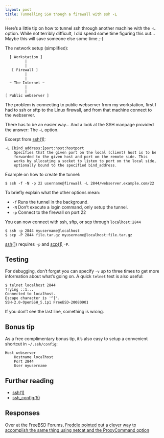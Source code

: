 ```yaml
---
layout: post
title: Tunnelling SSH though a firewall with ssh -L
---
```


Here’s a little tip on how to tunnel ssh through another machine with the `-L`
option. While not terribly difficult, I did spend some time figuring this out…
Maybe this will save someone else some time ;-)

The network setup (simplified):

	  [ Workstation ]
	         |
	         |
	   [ Firewall ]
	         |
	         |
	  ~ The Internet ~
	         |
	         |
	[ Public webserver ]

The problem is connecting to public webserver from my workstation, first I had
to ssh or sftp to the Linux firewall, and from that machine connect to the
webserver.

There has to be an easier way… And a look at the SSH manpage provided the
answer: The `-L` option.

Excerpt from [ssh(1)][ssh]:

	-L [bind_address:]port:host:hostport
		Specifies that the given port on the local (client) host is to be
		forwarded to the given host and port on the remote side. This
		works by allocating a socket to listen to port on the local side,
		optionally bound to the specified bind_address.

Example on how to create the tunnel:

	$ ssh -f -N -p 22 username@firewall -L 2844/webserver.example.com/22

To briefly explain what the other options mean:

- `-f` Runs the tunnel in the background.
- `-N` Don’t execute a login command, only setup the tunnel.
- `-p` Connect to the firewall on port 22

You can now connect with ssh, sftp, or scp through `localhost:2844`

	$ ssh -p 2844 myusername@localhost
	$ scp -P 2844 file.tar.gz myusername@localhost:file.tar.gz

[ssh(1)][ssh] requires `-p` and [scp(1)][scp] `-P`.

Testing
-------

For debugging, don’t forget you can specify `-v` up to three times to get more
information about what’s going on. A quick `telnet` test is also useful:

	$ telnet localhost 2844
	Trying ::1...
	Connected to localhost.
	Escape character is '^]'.
	SSH-2.0-OpenSSH_5.1p1 FreeBSD-20080901

If you don’t see the last line, something is wrong.

Bonus tip
---------

As a free complimentary bonus tip, it’s also easy to setup a convenient shortcut
in `~/.ssh/config`:

	Host webserver
		Hostname localhost
		Port 2844
		User myusername

Further reading
---------------

- [ssh(1)][ssh]
- [ssh\_config(5)][ssh_config]

Responses
---------

Over at the FreeBSD Forums, [Freddie pointed out a clever way to accomplish the
same thing using netcat and the ProxyCommand option][freddie]

[ssh]: http://www.openbsd.org/cgi-bin/man.cgi?apropos=0&sektion=1&manpath=OpenBSD+Current&arch=i386&format=html&query=ssh
[scp]: http://www.openbsd.org/cgi-bin/man.cgi?apropos=0&sektion=1&manpath=OpenBSD+Current&arch=i386&format=html&query=scp
[ssh_config]: http://www.openbsd.org/cgi-bin/man.cgi?apropos=0&sektion=5&manpath=OpenBSD+Current&arch=i386&format=html&query=ssh_config
[freddie]: http://forums.freebsd.org/showpost.php?p=110006&postcount=2
